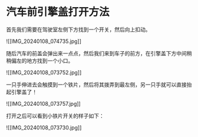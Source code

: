 # 汽车前引擎盖打开方法

首先我们需要在驾驶室左侧下方找到一个开关，然后向上扣动。

![[IMG_20240108_074735.jpg]]

随后汽车的前盖会弹出来一点点，然后我们来到车子的前方，在引擎盖下方中间稍稍偏左的地方找到一个小口。

![[IMG_20240108_073752.jpg]]

一只手伸进去会触摸到一个铁片，然后将其拨弄到最左侧，另一只手就可以直接抬起引擎盖了！

![[IMG_20240108_073757.jpg]]

打开之后可以看到小铁片开关的样子如下：

![[IMG_20240108_073730.jpg]]